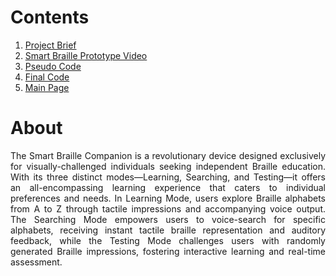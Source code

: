 #   Contents
1. [Project Brief](https://github.com/carbonvibes/Projects/blob/Smart-Braille/Conceptualisation_10b-2.pdf)
2. [Smart Braille Prototype Video](https://youtu.be/dRJUgBnrWw8)
3. [Pseudo Code](https://github.com/carbonvibes/Projects/blob/Smart-Braille/Pseudo_Code.py)
4. [Final Code](https://github.com/carbonvibes/Projects/blob/Smart-Braille/CODE_FINAL.ino)
5. [Main Page](https://github.com/carbonvibes/Projects)
# About
<div align='justify'>
The Smart Braille Companion is a revolutionary device designed exclusively for visually-challenged individuals seeking independent Braille education. With its three distinct modes—Learning, Searching, and Testing—it offers an all-encompassing learning experience that caters to individual preferences and needs.
In Learning Mode, users explore Braille alphabets from A to Z through tactile impressions and accompanying voice output. 
The Searching Mode empowers users to voice-search for specific alphabets, receiving instant tactile braille representation and auditory feedback, while the Testing Mode challenges users with randomly generated Braille impressions, fostering interactive learning and real-time assessment. </div>

